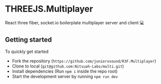 # THREEJS.Multiplayer

React three fiber, socket.io boilerplate multiplayer server and client 💻</p>

## Getting started

To quickly get started

- Fork the repository (`https://github.com/juniorxsound/R3F.Multiplayer`)
- Clone to local (`git@github.com:Nitsuah-Labs/multi.git`)
- Install dependencies (Run `npm i` inside the repo root)
- Start the development server by running `npm run dev`
